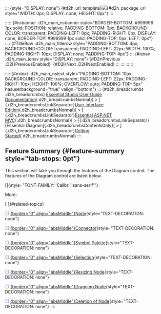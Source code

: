 ::: {style="DISPLAY: none"}
[](ms-xhelp:///?Id=d2h_url_template){#d2h_url_template}![](!package_url!){#d2h_package_url style="WIDTH: 0px; DISPLAY: none; HEIGHT: 0px"}
:::

::::: {#nsbanner .d2h_main_nsbanner style="BORDER-BOTTOM: #999999 1px solid; POSITION: relative; PADDING-BOTTOM: 0px; BACKGROUND-COLOR: transparent; PADDING-LEFT: 0px; PADDING-RIGHT: 0px; DISPLAY: none; BORDER-TOP: #999999 1px solid; PADDING-TOP: 0px; LEFT: 0px"}
:::: {#TitleRow .d2h_main_titlerow style="PADDING-BOTTOM: 4px; BACKGROUND-COLOR: transparent; PADDING-LEFT: 22px; WIDTH: 100%; PADDING-RIGHT: 10px; DISPLAY: none; PADDING-TOP: 4px"}
::: {#ienav .d2h_main_ienav style="DISPLAY: none"}
[](ms-xhelp:///?Id=76844d2d-5b0a-47db-9f85-08c91f8d345c){#D2HPrevious .D2HPreviousEnabled}  [](ms-xhelp:///?Id=acb575c7-5051-438b-a1e0-e1d83feefd4c){#D2HNext .D2HNextEnabled}
:::
::::
:::::

:::: {#nstext .d2h_main_nstext style="PADDING-BOTTOM: 10px; BACKGROUND-COLOR: transparent; PADDING-LEFT: 22px; PADDING-RIGHT: 10px; HEIGHT: 100%; OVERFLOW: auto; PADDING-TOP: 5px" hasuserbackground="true" valign="bottom"}
::: {#d2h_breadcrumbs .d2h_breadcrumbs}
[Essential Studio User Guide Documentation](ms-xhelp:///?Id=12457748-09e3-4d74-a240-8e049cedf030){.d2h_breadcrumbsNormal}[ \> ]{.d2h_breadcrumbsLinkSeparator}[User Interface Edition](ms-xhelp:///?Id=c29296b7-531c-413b-a0ec-488ca1f7f669){.d2h_breadcrumbsNormal}[ \> ]{.d2h_breadcrumbsLinkSeparator}[Essential ASP.NET MVC](ms-xhelp:///?Id=4b14e7d1-65c4-4f67-b1aa-2c37709905a5){.d2h_breadcrumbsNormal}[ \> ]{.d2h_breadcrumbsLinkSeparator}[Essential Diagram]{.d2h_breadcrumbsContentsOnly}[ \> ]{.d2h_breadcrumbsLinkSeparator}[Getting Started](ms-xhelp:///?Id=06ba3073-04aa-4a41-a98d-d08c4c1b04fc){.d2h_breadcrumbsNormal}
:::

## Feature Summary {#feature-summary style="tab-stops: 0pt"}

This section will take you through the features of the Diagram control. The features of the Diagram control are listed below.

[]{style="FONT-FAMILY: 'Calibri','sans-serif'"} 

More:

[ ]{#related-topics}

[![](button.gif){border="0" align="absMiddle"}Node](ms-xhelp:///?Id=acb575c7-5051-438b-a1e0-e1d83feefd4c){style="TEXT-DECORATION: none"}

[![](button.gif){border="0" align="absMiddle"}Connector](ms-xhelp:///?Id=b03f1ff9-2667-43d4-9cd2-62571d37b30d){style="TEXT-DECORATION: none"}

[![](button.gif){border="0" align="absMiddle"}Symbol Palette](ms-xhelp:///?Id=5c0276cc-e690-4d47-b7d3-c410fc099139){style="TEXT-DECORATION: none"}

[![](button.gif){border="0" align="absMiddle"}Selection](ms-xhelp:///?Id=dbbd2201-1434-4113-bb91-2c39a5c41c7f){style="TEXT-DECORATION: none"}

[![](button.gif){border="0" align="absMiddle"}Resizing Node](ms-xhelp:///?Id=ca0372df-5173-43c1-b36b-17768522f32f){style="TEXT-DECORATION: none"}

[![](button.gif){border="0" align="absMiddle"}Dragging Node](ms-xhelp:///?Id=12c419a1-d8ee-476d-b4fb-2f4f6de9ec55){style="TEXT-DECORATION: none"}

[![](button.gif){border="0" align="absMiddle"}Deletion of Node](ms-xhelp:///?Id=cb46bc49-a646-4afa-b61d-ab4c369e16da){style="TEXT-DECORATION: none"}
::::
